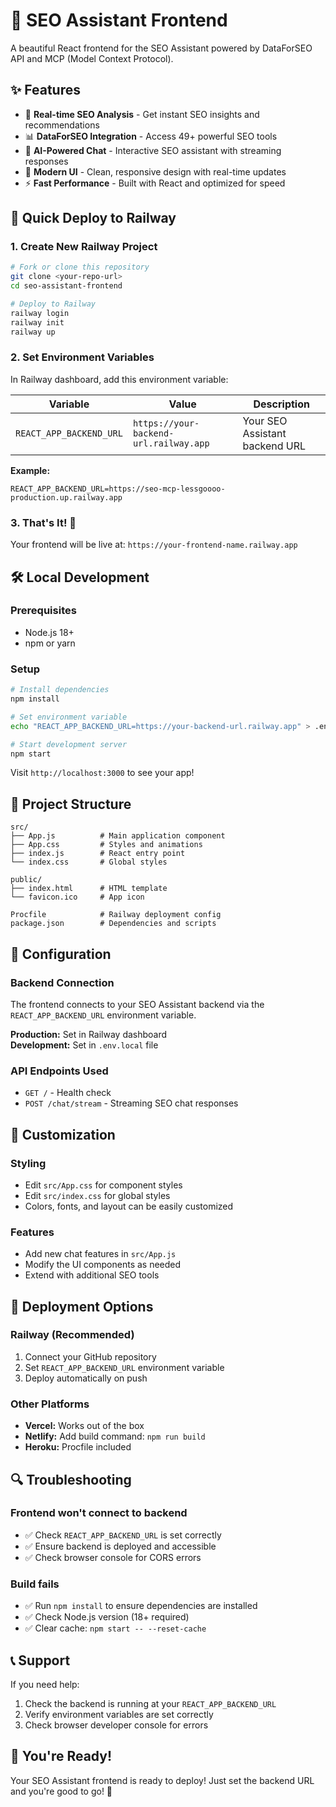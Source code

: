 # 🚀 SEO Assistant Frontend

A beautiful React frontend for the SEO Assistant powered by DataForSEO API and MCP (Model Context Protocol).

## ✨ Features

- 🎯 **Real-time SEO Analysis** - Get instant SEO insights and recommendations
- 📊 **DataForSEO Integration** - Access 49+ powerful SEO tools
- 💬 **AI-Powered Chat** - Interactive SEO assistant with streaming responses
- 🎨 **Modern UI** - Clean, responsive design with real-time updates
- ⚡ **Fast Performance** - Built with React and optimized for speed

## 🚀 Quick Deploy to Railway

### 1. **Create New Railway Project**
```bash
# Fork or clone this repository
git clone <your-repo-url>
cd seo-assistant-frontend

# Deploy to Railway
railway login
railway init
railway up
```

### 2. **Set Environment Variables**
In Railway dashboard, add this environment variable:

| Variable | Value | Description |
|----------|-------|-------------|
| `REACT_APP_BACKEND_URL` | `https://your-backend-url.railway.app` | Your SEO Assistant backend URL |

**Example:**
```
REACT_APP_BACKEND_URL=https://seo-mcp-lessgoooo-production.up.railway.app
```

### 3. **That's It!** 🎉
Your frontend will be live at: `https://your-frontend-name.railway.app`

## 🛠️ Local Development

### Prerequisites
- Node.js 18+ 
- npm or yarn

### Setup
```bash
# Install dependencies
npm install

# Set environment variable
echo "REACT_APP_BACKEND_URL=https://your-backend-url.railway.app" > .env.local

# Start development server
npm start
```

Visit `http://localhost:3000` to see your app!

## 📁 Project Structure

```
src/
├── App.js          # Main application component
├── App.css         # Styles and animations
├── index.js        # React entry point
└── index.css       # Global styles

public/
├── index.html      # HTML template
└── favicon.ico     # App icon

Procfile            # Railway deployment config
package.json        # Dependencies and scripts
```

## 🔧 Configuration

### Backend Connection
The frontend connects to your SEO Assistant backend via the `REACT_APP_BACKEND_URL` environment variable.

**Production:** Set in Railway dashboard  
**Development:** Set in `.env.local` file

### API Endpoints Used
- `GET /` - Health check
- `POST /chat/stream` - Streaming SEO chat responses

## 🎨 Customization

### Styling
- Edit `src/App.css` for component styles
- Edit `src/index.css` for global styles
- Colors, fonts, and layout can be easily customized

### Features
- Add new chat features in `src/App.js`
- Modify the UI components as needed
- Extend with additional SEO tools

## 🚀 Deployment Options

### Railway (Recommended)
1. Connect your GitHub repository
2. Set `REACT_APP_BACKEND_URL` environment variable
3. Deploy automatically on push

### Other Platforms
- **Vercel:** Works out of the box
- **Netlify:** Add build command: `npm run build`
- **Heroku:** Procfile included

## 🔍 Troubleshooting

### Frontend won't connect to backend
- ✅ Check `REACT_APP_BACKEND_URL` is set correctly
- ✅ Ensure backend is deployed and accessible
- ✅ Check browser console for CORS errors

### Build fails
- ✅ Run `npm install` to ensure dependencies are installed
- ✅ Check Node.js version (18+ required)
- ✅ Clear cache: `npm start -- --reset-cache`

## 📞 Support

If you need help:
1. Check the backend is running at your `REACT_APP_BACKEND_URL`
2. Verify environment variables are set correctly
3. Check browser developer console for errors

## 🎉 You're Ready!

Your SEO Assistant frontend is ready to deploy! Just set the backend URL and you're good to go! 🚀
